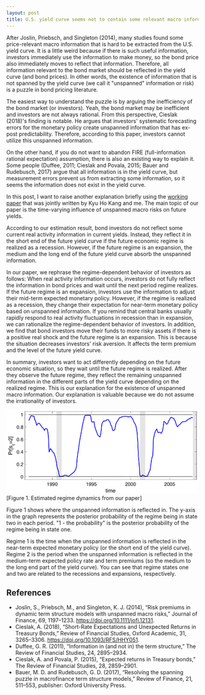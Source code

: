 ```yaml
---
layout: post
title: U.S. yield curve seems not to contain some relevant macro information, then does it mean inefficiency of the bond market?
---
```


After Joslin, Priebsch, and Singleton (2014), many studies found some price-relevant macro information that is hard to be extracted from the U.S. yield curve. It is a little weird because if there is such useful information, investors immediately use the information to make money, so the bond price also immediately moves to reflect that information. Therefore, all information relevant to the bond market should be reflected in the yield curve (and bond prices). In other words, the existence of information that is not spanned by the yield curve (we call it "unspanned" information or risk) is a puzzle in bond pricing literature.

The easiest way to understand the puzzle is by arguing the inefficiency of the bond market (or investors). Yeah, the bond market may be inefficient and investors are not always rational. From this perspective, Cieslak (2018)'s finding is notable. He argues that investors' systematic forecasting errors for the monetary policy create unspanned information that has ex-post predictability. Therefore, according to this paper, investors cannot utilize this unspanned information.

On the other hand, if you do not want to abandon FIRE (full-information rational expectation) assumption, there is also an existing way to explain it. Some people (Duffee, 2011; Cieslak and Povala, 2015; Bauer and Rudebusch, 2017) argue that all information is in the yield curve, but measurement errors prevent us from extracting some information, so it seems the information does not exist in the yield curve.

In this post, I want to raise another explanation briefly using the [working paper](https://papers.ssrn.com/sol3/papers.cfm?abstract_id=4414404) that was jointly written by Kyu Ho Kang and me. The main topic of our paper is the time-varying influence of unspanned macro risks on future yields.

According to our estimation result, bond investors do not reflect some current real activity information in current yields. Instead, they reflect it in the short end of the future yield curve if the future economic regime is realized as a recession. However, if the future regime is an expansion, the medium and the long end of the future yield curve absorb the unspanned information.

In our paper, we rephrase the regime-dependent behavior of investors as follows: When real activity information occurs, investors do not fully reflect the information in bond prices and wait until the next period regime realizes. If the future regime is an expansion, investors use the information to adjust their mid-term expected monetary policy. However, if the regime is realized as a recession, they change their expectation for near-term monetary policy based on unspanned information. If you remind that central banks usually rapidly respond to real activity fluctuations in recession than in expansion, we can rationalize the regime-dependent behavior of investors. In addition, we find that bond investors move their funds to more risky assets if there is a positive real shock and the future regime is an expansion. This is because the situation decreases investors' risk aversion. It affects the term premium and the level of the future yield curve.

In summary, investors want to act differently depending on the future economic situation, so they wait until the future regime is realized. After they observe the future regime, they reflect the remaining unspanned information in the different parts of the yield curve depending on the realized regime. This is our explanation for the existence of unspanned macro information. Our explanation is valuable because we do not assume the irrationality of investors.

![fig1](https://github.com/econPreference/econPreference.github.io/blob/master/images/2023-4-16-regime.png?raw=true)
[Figure 1. Estimated regime dynamics from our paper]

Figure 1 shows where the unspanned information is reflected in. The y-axis in the graph represents the posterior probability of the regime being in state two in each period. "1 - the probability" is the posterior probability of the regime being in state one.

Regime 1 is the time when the unspanned information is reflected in the near-term expected monetary policy (or the short end of the yield curve). Regime 2 is the period when the unspanned information is reflected in the medium-term expected policy rate and term premiums (so the medium to the long end part of the yield curve). You can see that regime states one and two are related to the recessions and expansions, respectively.

## References

- Joslin, S., Priebsch, M., and Singleton, K. J. (2014), “Risk premiums in dynamic term structure models with unspanned macro risks,” Journal of Finance, 69, 1197–1233. https://doi.org/10.1111/jofi.12131.
- Cieslak, A. (2018), “Short-Rate Expectations and Unexpected Returns in Treasury Bonds,” Review of Financial Studies, Oxford Academic, 31, 3265–3306. https://doi.org/10.1093/RFS/HHY051.
- Duffee, G. R. (2011), “Information in (and not in) the term structure,” The Review of Financial Studies, 24, 2895–2934.
- Cieslak, A. and Povala, P. (2015), “Expected returns in Treasury bonds,” The Review of Financial Studies, 28, 2859–2901.
- Bauer, M. D. and Rudebusch, G. D. (2017), “Resolving the spanning puzzle in macrofinance term structure models,” Review of Finance, 21, 511–553, publisher: Oxford University Press.
